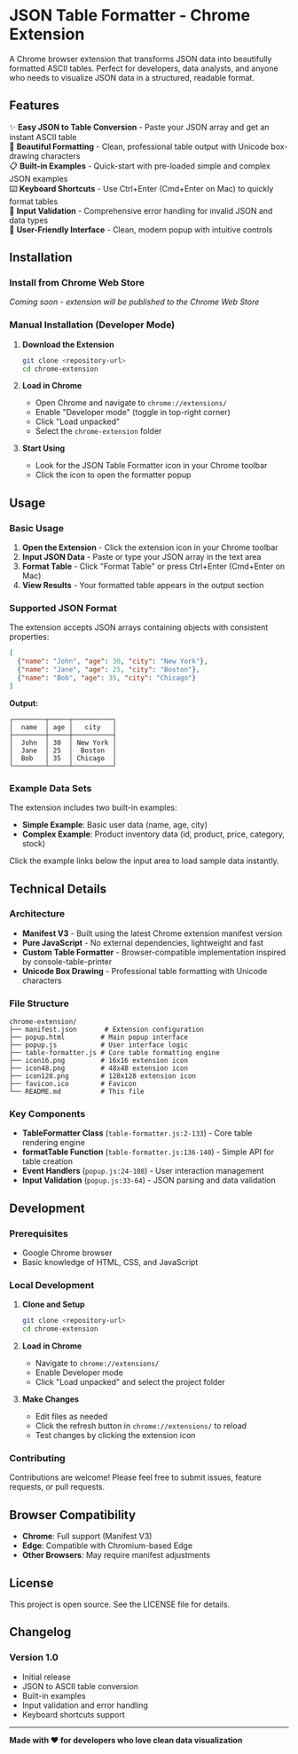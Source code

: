 # JSON Table Formatter - Chrome Extension

A Chrome browser extension that transforms JSON data into beautifully formatted ASCII tables. Perfect for developers, data analysts, and anyone who needs to visualize JSON data in a structured, readable format.

## Features

✨ **Easy JSON to Table Conversion** - Paste your JSON array and get an instant ASCII table  
🎨 **Beautiful Formatting** - Clean, professional table output with Unicode box-drawing characters  
📋 **Built-in Examples** - Quick-start with pre-loaded simple and complex JSON examples  
⌨️ **Keyboard Shortcuts** - Use Ctrl+Enter (Cmd+Enter on Mac) to quickly format tables  
🧹 **Input Validation** - Comprehensive error handling for invalid JSON and data types  
🎯 **User-Friendly Interface** - Clean, modern popup with intuitive controls  

## Installation

### Install from Chrome Web Store
*Coming soon - extension will be published to the Chrome Web Store*

### Manual Installation (Developer Mode)

1. **Download the Extension**
   ```bash
   git clone <repository-url>
   cd chrome-extension
   ```

2. **Load in Chrome**
   - Open Chrome and navigate to `chrome://extensions/`
   - Enable "Developer mode" (toggle in top-right corner)
   - Click "Load unpacked"
   - Select the `chrome-extension` folder

3. **Start Using**
   - Look for the JSON Table Formatter icon in your Chrome toolbar
   - Click the icon to open the formatter popup

## Usage

### Basic Usage

1. **Open the Extension** - Click the extension icon in your Chrome toolbar
2. **Input JSON Data** - Paste or type your JSON array in the text area
3. **Format Table** - Click "Format Table" or press Ctrl+Enter (Cmd+Enter on Mac)
4. **View Results** - Your formatted table appears in the output section

### Supported JSON Format

The extension accepts JSON arrays containing objects with consistent properties:

```json
[
  {"name": "John", "age": 30, "city": "New York"},
  {"name": "Jane", "age": 25, "city": "Boston"},
  {"name": "Bob", "age": 35, "city": "Chicago"}
]
```

**Output:**
```
┌────────┬─────┬──────────┐
│  name  │ age │   city   │
├────────┼─────┼──────────┤
│  John  │ 30  │ New York │
│  Jane  │ 25  │  Boston  │
│  Bob   │ 35  │ Chicago  │
└────────┴─────┴──────────┘
```

### Example Data Sets

The extension includes two built-in examples:

- **Simple Example**: Basic user data (name, age, city)
- **Complex Example**: Product inventory data (id, product, price, category, stock)

Click the example links below the input area to load sample data instantly.

## Technical Details

### Architecture

- **Manifest V3** - Built using the latest Chrome extension manifest version
- **Pure JavaScript** - No external dependencies, lightweight and fast
- **Custom Table Formatter** - Browser-compatible implementation inspired by console-table-printer
- **Unicode Box Drawing** - Professional table formatting with Unicode characters

### File Structure

```
chrome-extension/
├── manifest.json       # Extension configuration
├── popup.html         # Main popup interface
├── popup.js           # User interface logic
├── table-formatter.js # Core table formatting engine
├── icon16.png         # 16x16 extension icon
├── icon48.png         # 48x48 extension icon
├── icon128.png        # 128x128 extension icon
├── favicon.ico        # Favicon
└── README.md          # This file
```

### Key Components

- **TableFormatter Class** (`table-formatter.js:2-133`) - Core table rendering engine
- **formatTable Function** (`table-formatter.js:136-140`) - Simple API for table creation
- **Event Handlers** (`popup.js:24-108`) - User interaction management
- **Input Validation** (`popup.js:33-64`) - JSON parsing and data validation

## Development

### Prerequisites

- Google Chrome browser
- Basic knowledge of HTML, CSS, and JavaScript

### Local Development

1. **Clone and Setup**
   ```bash
   git clone <repository-url>
   cd chrome-extension
   ```

2. **Load in Chrome**
   - Navigate to `chrome://extensions/`
   - Enable Developer mode
   - Click "Load unpacked" and select the project folder

3. **Make Changes**
   - Edit files as needed
   - Click the refresh button in `chrome://extensions/` to reload
   - Test changes by clicking the extension icon

### Contributing

Contributions are welcome! Please feel free to submit issues, feature requests, or pull requests.

## Browser Compatibility

- **Chrome**: Full support (Manifest V3)
- **Edge**: Compatible with Chromium-based Edge
- **Other Browsers**: May require manifest adjustments

## License

This project is open source. See the LICENSE file for details.

## Changelog

### Version 1.0
- Initial release
- JSON to ASCII table conversion
- Built-in examples
- Input validation and error handling
- Keyboard shortcuts support

---

**Made with ❤️ for developers who love clean data visualization**